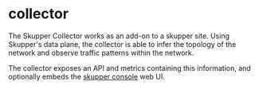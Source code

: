 # collector

The Skupper Collector works as an add-on to a skupper site. Using Skupper's data
plane, the collector is able to infer the topology of the network and observe
traffic patterns within the network.

The collector exposes an API and metrics containing this information, and optionally embeds the
[skupper console](https://github.com/skupperproject/skupper-console) web UI.
